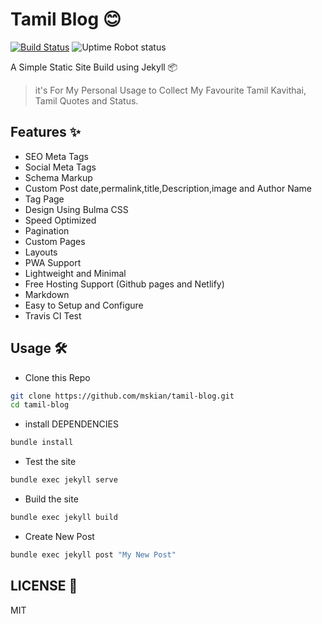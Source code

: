 # Tamil Blog 😊

[![Build Status](https://travis-ci.org/mskian/tamil-blog.svg?branch=master)](https://travis-ci.org/mskian/tamil-blog) ![Uptime Robot status](https://img.shields.io/uptimerobot/status/m784636189-25038ec770c9a72ec1156075?label=Website)  

A Simple Static Site Build using Jekyll 📦

> it's For My Personal Usage to Collect My Favourite Tamil Kavithai, Tamil Quotes and Status.

## Features ✨

- SEO Meta Tags
- Social Meta Tags
- Schema Markup
- Custom Post date,permalink,title,Description,image and Author Name
- Tag Page
- Design Using Bulma CSS
- Speed Optimized
- Pagination
- Custom Pages
- Layouts
- PWA Support
- Lightweight and Minimal
- Free Hosting Support (Github pages and Netlify)
- Markdown
- Easy to Setup and Configure
- Travis CI Test

## Usage 🛠

- Clone this Repo

```bash
git clone https://github.com/mskian/tamil-blog.git
cd tamil-blog
```

- install DEPENDENCIES

```bash
bundle install
```

- Test the site

```bash
bundle exec jekyll serve
```

- Build the site

```bash
bundle exec jekyll build
```

- Create New Post

```bash
bundle exec jekyll post "My New Post"
```

## LICENSE 📜

MIT
